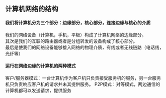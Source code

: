 
## 计算机网络的结构
#### 我们将计算机分为三个部分：边缘部分，核心部分，连接边缘与核心的介质
我们的网络设备（计算机，手机，平板）构成了计算机网络的边缘部分。</br>
其次是我们的互联的路由器或者是分组转发的设备构成了核心部分。</br>
最后是使我们的网络设备能够接入网络的物理介质，有线或者无线链路（电话线，光纤等）
#### 运行在网络边缘的计算机的两种模式
客户/服务器模式：一台计算机作为客户机只负责接受服务机的服务，另一台服务机只负责响应客户机的请求并未其提供服务。
P2P模式：对等模式，两边通信的计算机都可以发送请求，提供服务
